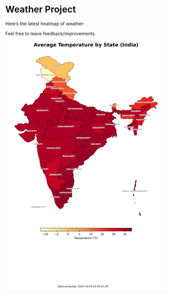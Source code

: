 # Weather Project

Here’s the latest heatmap of weather:

Feel free to leave feedback/improvements.

![India Heatmap](docs/assets/india_heatmap.png?v=024381)
